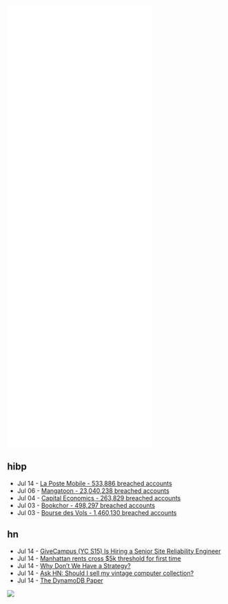 ![Metrics](https://raw.githubusercontent.com/phixion/phixion/master/metrics.svg)

## hibp

<!--
for https://github.com/phixion/phixion/blob/main/.github/workflows/feeds.yml
-->
<!--START_SECTION:haveibeenpwnd-->
- Jul 14 - [La Poste Mobile - 533,886 breached accounts](https://haveibeenpwned.com/PwnedWebsites#LaPosteMobile)
- Jul 06 - [Mangatoon - 23,040,238 breached accounts](https://haveibeenpwned.com/PwnedWebsites#Mangatoon)
- Jul 04 - [Capital Economics - 263,829 breached accounts](https://haveibeenpwned.com/PwnedWebsites#CapialEconomics)
- Jul 03 - [Bookchor - 498,297 breached accounts](https://haveibeenpwned.com/PwnedWebsites#Bookchor)
- Jul 03 - [Bourse des Vols - 1,460,130 breached accounts](https://haveibeenpwned.com/PwnedWebsites#BourseDesVols)
<!--END_SECTION:haveibeenpwnd-->

## hn

<!--
for https://github.com/phixion/phixion/blob/main/.github/workflows/feeds.yml
-->
<!--START_SECTION:hn-->
- Jul 14 - [GiveCampus (YC S15) Is Hiring a Senior Site Reliability Engineer](https://jobs.lever.co/givecampus/e7ae4695-e4d6-4ed0-b16f-f489a8f2382d)
- Jul 14 - [Manhattan rents cross $5k threshold for first time](https://www.axios.com/2022/07/14/manhattan-rents-cross-5000-threshold-for-first-time)
- Jul 14 - [Why Don’t We Have a Strategy?](https://cutlefish.substack.com/p/tbm-3052-why-do-we-have-no-strategy)
- Jul 14 - [Ask HN: Should I sell my vintage computer collection?](https://news.ycombinator.com/item?id=32094339)
- Jul 14 - [The DynamoDB Paper](https://brooker.co.za/blog/2022/07/12/dynamodb.html)
<!--END_SECTION:hn-->

<!--
for https://yhype.me
-->
![](https://hit.yhype.me/github/profile?user_id=13013670)
